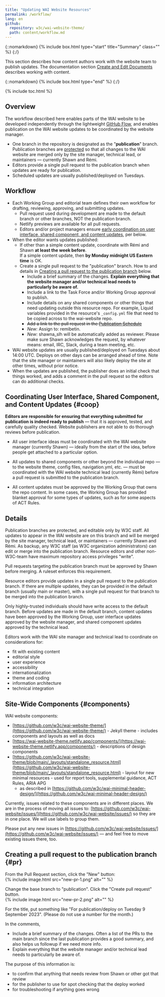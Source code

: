 ```yaml
---
title: "Updating WAI Website Resources"
permalink: /workflow/
lang: en
github:
  repository: w3c/wai-website-theme/
  path: content/workflow.md
---
```


{::nomarkdown}
{% include box.html type="start" title="Summary" class="" %}
{:/}

This section describes how content authors work with the website team to publish updates. The documentation section [Create and Edit Documents](/writing/) describes working with content.

{::nomarkdown}
{% include box.html type="end" %}
{:/}

{% include toc.html %}

## Overview

The workflow described here enables parts of the WAI website to be developed independently through the lightweight [GitHub Flow](https://docs.github.com/en/get-started/quickstart/github-flow), and enables publication on the WAI website updates to be coordinated by the website manager.

* One branch in the repository is designated as the "**publication**" branch. Publication branches are [protected](https://docs.github.com/en/repositories/configuring-branches-and-merges-in-your-repository/defining-the-mergeability-of-pull-requests/about-protected-branches) so that all changes to the WAI website are merged only by the site manager, technical lead, or maintainers &mdash; currently Shawn and Rémi.
* Editors provide a single pull request to the publication branch when updates are ready for publication.
* Scheduled updates are usually published/deployed on Tuesdays.

## Workflow

* Each Working Group and editorial team defines their own workflow for drafting, reviewing, approving, and submitting updates.
  * Pull request used during development are made to the default branch or other branches, NOT the publication branch.
  * Netlify previews are available for all pull requests.
  * Editors and/or project managers ensure [early coordination on user interface, shared component, and content updates](#coop), per below.
* When the editor wants updates published:
  * If other than a simple content update, coordinate with Rémi and Shawn **at least the week before**.<br>If a simple content update, then **by Monday midnight US Eastern time** is OK.
  * Create a single pull request to the "publication" branch. How to and details in [Creating a pull request to the publication branch](#pr) below.
    * Include a brief summary of the changes. **Explain everything that the website manager and/or technical lead needs to particularly be aware of.**
    * Include a link to the Task Force and/or Working Group approval to publish.
    * Include details on any shared components or other things that need updating outside this resource repo. For example, Liquid variables provided in the resource's `_config.yml` file that need to be copied across to the wai-website repo.
    * <s>Add a link to the pull request in the [Publication Schedule](https://www.w3.org/wiki/WAI_Website_Publication_Schedule)</s>
    * <em>New:</em> Assign to: remibetin.
    * <em>New:</em> shawna_slh will be automatically added as reviewer. Please make sure Shawn acknowledges the request, by whatever means: email, IRC, Slack, during a team meeting, etc.
* WAI website updates are usually published/deployed on Tuesdays about 14:00 UTC. Deploys on other days can be arranged ahead of time. Note that the site manager or maintainers will also likely deploy the site at other times, without prior notice.
* When the updates are published, the publisher does an initial check that things worked, and adds a comment in the pull request so the editors can do additional checks.


## Coordinating User Interface, Shared Component, and Content Updates {#coop}

**Editors are responsible for ensuring that everything submitted for publication is indeed ready to publish** &mdash; that it is approved, tested, and carefully quality checked. Website publishers are not able to do thorough reviews before publication.

* All user interface ideas must be coordinated with the WAI website manager (currently Shawn) &mdash; ideally from the start of the idea, before people get attached to a particular option.

* All updates to shared components or other beyond the individual repo &mdash; to the website theme, config files, navigation.yml, etc. &mdash; must be coordinated with the WAI website technical lead (currently Rémi) before a pull request is submitted to the publication branch.

* All content updates must be approved by the Working Group that owns the repo content. In some cases, the Working Group has provided blanket approval for some types of updates, such as for some aspects of ACT Rules.

## Details

Publication branches are protected, and editable only by W3C staff. All updates to appear in the WAI website are on this branch and will be merged by the site manager, technical lead, or maintainers &mdash; currently Shawn and Rémi. As backup, any W3C staff (as W3C organization administrators) can edit or merge into the publication branch. Resource editors and other non-W3C-team have maximum repository access privileges "write".

Pull requests targeting the publication branch must be approved by Shawn before merging. A ruleset enforces this requirement.

Resource editors provide updates in a single pull request to the publication branch. If there are multiple updates, they can be provided in the default branch (usually main or master), with a single pull request for that branch to be merged into the publication branch.

Only highly-trusted individuals should have write access to the default branch. Before updates are made in the default branch, content updates have been approved by the Working Group, user interface updates approved by the website manager, and shared component updates approved by the technical lead.

Editors work with the WAI site manager and technical lead to coordinate on considerations for:

* fit with existing content
* editorial style
* user experience
* accessibility
* internationalization
* theme and coding
* information architecture
* technical integration

## Site-Wide Components {#components}

WAI website components:

* [https://github.com/w3c/wai-website-theme/](https://github.com/w3c/wai-website-theme/) - Jekyll theme - includes components and layouts as well as docs
* [https://wai-website-theme.netlify.app/components/](https://wai-website-theme.netlify.app/components/) - descriptions of design components
* [https://github.com/w3c/wai-website-theme/blob/main/_layouts/standalone_resource.html](https://github.com/w3c/wai-website-theme/blob/main/_layouts/standalone_resource.html) - layout for new minimal resources - used for report tools, supplemental guidance, ACT Rules, ARIA APG
  * as described in [https://github.com/w3c/wai-minimal-header-design/](https://github.com/w3c/wai-minimal-header-design/)

Currently, issues related to these components are in different places. We are in the process of moving all issues to: [https://github.com/w3c/wai-website/issues/](https://github.com/w3c/wai-website/issues/) so they are in one place. We will use labels to group them.

Please put any new issues in [https://github.com/w3c/wai-website/issues/](https://github.com/w3c/wai-website/issues/) &mdash; and feel free to move existing issues there, too.

## Creating a pull request to the publication branch {#pr}

From the Pull Request section, click the "New" button:<br>
{% include image.html src="new-pr-1.png" alt="" %}

Change the base branch to "publication". Click the "Create pull request" button.<br>
{% include image.html src="new-pr-2.png" alt="" %}

For the title, put something like "For publication/deploy on Tuesday 9 September 2023". (Please do not use a number for the month.)

In the comments,
* Include a brief summary of the changes. Often a list of the PRs to the main branch since the last publication provides a good summary, and also helps us followup if we need more info.
* Explain everything that the website manager and/or technical lead needs to particularly be aware of.

The purpose of this information is:
* to confirm that anything that needs review from Shawn or other got that review
* for the publisher to use for spot checking that the deploy worked
* for troubleshooting if anything goes wrong
